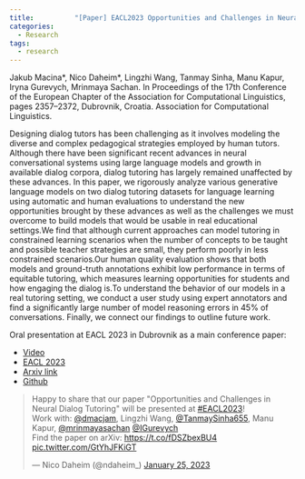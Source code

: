 ```yaml
---
title:      	"[Paper] EACL2023 Opportunities and Challenges in Neural Dialog Tutoring"
categories:
  - Research
tags:
  - research
---
```

Jakub Macina\*, Nico Daheim\*, Lingzhi Wang, Tanmay Sinha, Manu Kapur, Iryna Gurevych, Mrinmaya Sachan.
In Proceedings of the 17th Conference of the European Chapter of the Association for Computational Linguistics, pages 2357–2372, Dubrovnik, Croatia. Association for Computational Linguistics.
<!--more-->

Designing dialog tutors has been challenging as it involves modeling the diverse and complex pedagogical strategies employed by human tutors. Although there have been significant recent advances in neural conversational systems using large language models and growth in available dialog corpora, dialog tutoring has largely remained unaffected by these advances. In this paper, we rigorously analyze various generative language models on two dialog tutoring datasets for language learning using automatic and human evaluations to understand the new opportunities brought by these advances as well as the challenges we must overcome to build models that would be usable in real educational settings.We find that although current approaches can model tutoring in constrained learning scenarios when the number of concepts to be taught and possible teacher strategies are small, they perform poorly in less constrained scenarios.Our human quality evaluation shows that both models and ground-truth annotations exhibit low performance in terms of equitable tutoring, which measures learning opportunities for students and how engaging the dialog is.To understand the behavior of our models in a real tutoring setting, we conduct a user study using expert annotators and find a significantly large number of model reasoning errors in 45% of conversations. Finally, we connect our findings to outline future work.

Oral presentation at EACL 2023 in Dubrovnik as a main conference paper:
- [Video](https://s3.amazonaws.com/pf-user-files-01/u-59356/uploads/2023-04-11/nj23uqc/eacl-23-dialog-tutoring-q2.mp4)
- [EACL 2023](https://aclanthology.org/2023.eacl-main.173/)
- [Arxiv link](https://arxiv.org/pdf/2301.09919.pdf)
- [Github](https://github.com/eth-nlped/dialog-tutoring)

<blockquote class="twitter-tweet"><p lang="en" dir="ltr">Happy to share that our paper &quot;Opportunities and Challenges in Neural Dialog Tutoring&quot; will be presented at <a href="https://twitter.com/hashtag/EACL2023?src=hash&amp;ref_src=twsrc%5Etfw">#EACL2023</a>!<br>Work with: <a href="https://twitter.com/dmacjam?ref_src=twsrc%5Etfw">@dmacjam</a>, Lingzhi Wang, <a href="https://twitter.com/TanmaySinha655?ref_src=twsrc%5Etfw">@TanmaySinha655</a>, Manu Kapur, <a href="https://twitter.com/mrinmayasachan?ref_src=twsrc%5Etfw">@mrinmayasachan</a> <a href="https://twitter.com/IGurevych?ref_src=twsrc%5Etfw">@IGurevych</a><br>Find the paper on arXiv: <a href="https://t.co/fDSZbexBU4">https://t.co/fDSZbexBU4</a> <a href="https://t.co/GtYhJFKiGT">pic.twitter.com/GtYhJFKiGT</a></p>&mdash; Nico Daheim (@ndaheim_) <a href="https://twitter.com/ndaheim_/status/1618233754543362049?ref_src=twsrc%5Etfw">January 25, 2023</a></blockquote> <script async src="https://platform.twitter.com/widgets.js" charset="utf-8"></script>